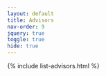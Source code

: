 ```yaml
---
layout: default
title: Advisors
nav-order: 9
jquery: true
toggle: true
hide: true
---
```


{% include list-advisors.html %}

